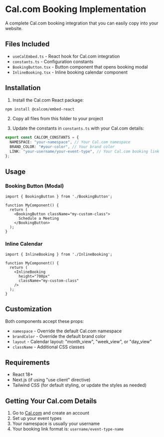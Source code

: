 # Cal.com Booking Implementation

A complete Cal.com booking integration that you can easily copy into your website.

## Files Included

- `useCalEmbed.ts` - React hook for Cal.com integration
- `constants.ts` - Configuration constants
- `BookingButton.tsx` - Button component that opens booking modal
- `InlineBooking.tsx` - Inline booking calendar component

## Installation

1. Install the Cal.com React package:
```bash
npm install @calcom/embed-react
```

2. Copy all files from this folder to your project

3. Update the constants in `constants.ts` with your Cal.com details:
```typescript
export const CALCOM_CONSTANTS = {
  NAMESPACE: "your-namespace", // Your Cal.com namespace
  BRAND_COLOR: "#your-color", // Your brand color
  LINK: "your-username/your-event-type", // Your Cal.com booking link
};
```

## Usage

### Booking Button (Modal)
```tsx
import { BookingButton } from './BookingButton';

function MyComponent() {
  return (
    <BookingButton className="my-custom-class">
      Schedule a Meeting
    </BookingButton>
  );
}
```

### Inline Calendar
```tsx
import { InlineBooking } from './InlineBooking';

function MyComponent() {
  return (
    <InlineBooking 
      height="700px"
      className="my-custom-class"
    />
  );
}
```

## Customization

Both components accept these props:
- `namespace` - Override the default Cal.com namespace
- `brandColor` - Override the default brand color
- `layout` - Calendar layout: "month_view", "week_view", or "day_view"
- `className` - Additional CSS classes

## Requirements

- React 18+
- Next.js (if using "use client" directive)
- Tailwind CSS (for default styling, or update the styles as needed)

## Getting Your Cal.com Details

1. Go to [Cal.com](https://cal.com) and create an account
2. Set up your event types
3. Your namespace is usually your username
4. Your booking link format is: `username/event-type-name`